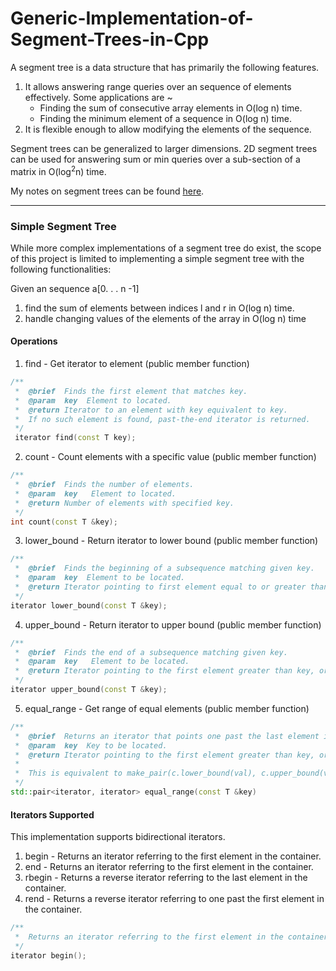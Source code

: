 # Generic-Implementation-of-Segment-Trees-in-Cpp
A segment tree is a data structure that has primarily the following features.
1.  It allows answering range queries over an sequence of elements effectively. Some applications are ~
    *  Finding the sum of consecutive array elements in O(log n) time.
    *  Finding the minimum element of a sequence in O(log n) time.
2.   It is flexible enough to allow modifying the elements of the sequence.

Segment trees can be generalized to larger dimensions. 2D segment trees can be used for answering sum or min queries over a sub-section of a matrix in O(log<sup>2</sup>n) time.

My notes on segment trees can be found [here](https://docs.google.com/document/d/e/2PACX-1vS-ScTjtsW0UN2GmZnL8J_GBJdi4U3_7I6Gb5MRbbzNblQ-9QHwYFCLs6n95obU_zSdZBqL__4Pt4qE/pub).

___

### Simple Segment Tree

While   more   complex   implementations   of   a   segment tree  do  exist,  the scope of this  project is limited to  implementing  a  simple  segment  tree  with  the  following functionalities:

Given an sequence a[0. . .  n -1]
1.  find the sum of elements between indices l and r in O(log n) time.
2.  handle  changing  values  of  the  elements  of  the  array in O(log n) time

####  Operations
1.  find -  Get iterator to element (public member function)
```cpp
/**
 *  @brief  Finds the first element that matches key.
 *  @param  key  Element to located.
 *  @return Iterator to an element with key equivalent to key.
 * 	If no such element is found, past-the-end iterator is returned.
 */
 iterator find(const T key);
```
  
2.  count -  Count elements with a specific value (public member function)
```cpp
/**
 *  @brief  Finds the number of elements.
 *  @param  key   Element to located.
 *  @return Number of elements with specified key.
 */
int count(const T &key);
```
3.  lower_bound - Return iterator to lower bound (public member function)
```cpp
/**
 *  @brief  Finds the beginning of a subsequence matching given key.
 *  @param  key  Element to be located.
 *  @return Iterator pointing to first element equal to or greater than key, or end().
 */
iterator lower_bound(const T &key);
```
4.  upper_bound - Return iterator to upper bound (public member function)
```cpp
/**
 *  @brief  Finds the end of a subsequence matching given key.
 *  @param  key   Element to be located.
 *  @return Iterator pointing to the first element greater than key, or end().
 */
iterator upper_bound(const T &key);
```
5.  equal_range - Get range of equal elements (public member function)
```cpp
/**
 *  @brief	Returns an iterator that points one past the last element in the container. 
 *  @param  key  Key to be located.
 *  @return Iterator pointing to the first element greater than key, or end().
 *
 *	This is equivalent to make_pair(c.lower_bound(val), c.upper_bound(val))
 */
std::pair<iterator, iterator> equal_range(const T &key)
```
####  Iterators Supported
This implementation supports bidirectional iterators.

1.  begin -   Returns an iterator referring to the first element in the container.
2.  end   -   Returns an iterator referring to the first element in the container.
3.  rbegin -  Returns a reverse iterator referring to the last element in the container.
4.  rend -    Returns a reverse iterator referring to one past the first element in the container.
```cpp
/**
 *  Returns an iterator referring to the first element in the container.
 */
iterator begin();
 ```

